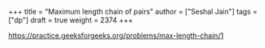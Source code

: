 +++
title = "Maximum length chain of pairs"
author = ["Seshal Jain"]
tags = ["dp"]
draft = true
weight = 2374
+++

<https://practice.geeksforgeeks.org/problems/max-length-chain/1>
